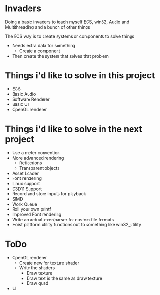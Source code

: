 # Invaders
Doing a basic invaders to teach myself ECS, win32, Audio and Multithreading and a bunch of other things

The ECS way is to create systems or components to solve things
* Needs extra data for something
    * Create a component
* Then create the system that solves that problem

# Things i'd like to solve in this project
* ECS
* Basic Audio
* Software Renderer
* Basic UI
* OpenGL renderer


# Things i'd like to solve in the next project
* Use a meter convention
* More advanced rendering
    * Reflections
    * Transparent objects
* Asset Loader
* Font rendering
* Linux support
* D3D11 Support
* Record and store inputs for playback
* SIMD
* Work Queue
* Roll your own printf
* Improved Font rendering
* Write an actual lexer/parser for custom file formats
* Hoist platform utility functions out to something like win32_utility

# ToDo

* OpenGL renderer
  * Create new for texture shader
  * Write the shaders
    * Draw texture
    * Draw text is the same as draw texture
    * Draw quad
* UI